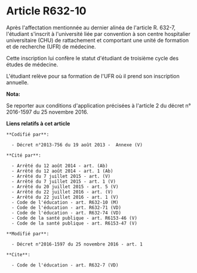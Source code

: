 # Article R632-10

Après l'affectation mentionnée au dernier alinéa de l'article R. 632-7, l'étudiant s'inscrit à l'université liée par
convention à son centre hospitalier universitaire (CHU) de rattachement et comportant une unité de formation et de recherche
(UFR) de médecine. 

Cette inscription lui confère le statut d'étudiant de troisième cycle des études de médecine. 

L'étudiant relève pour sa formation de l'UFR où il prend son inscription annuelle.

**Nota:**

Se reporter aux conditions d'application précisées à l'article 2 du décret n° 2016-1597 du 25 novembre 2016.

**Liens relatifs à cet article**

	**Codifié par**:

	  - Décret n°2013-756 du 19 août 2013 -  Annexe (V)

	**Cité par**:

	  - Arrêté du 12 août 2014 - art. (Ab)
	  - Arrêté du 12 août 2014 - art. 1 (Ab)
	  - Arrêté du 7 juillet 2015 - art. (V)
	  - Arrêté du 7 juillet 2015 - art. 1 (V)
	  - Arrêté du 20 juillet 2015 - art. 5 (V)
	  - Arrêté du 22 juillet 2016 - art. (V)
	  - Arrêté du 22 juillet 2016 - art. 1 (V)
	  - Code de l'éducation - art. R632-10 (M)
	  - Code de l'éducation - art. R632-71 (VD)
	  - Code de l'éducation - art. R632-74 (VD)
	  - Code de la santé publique - art. R6153-46 (V)
	  - Code de la santé publique - art. R6153-47 (V)

	**Modifié par**:

	  - Décret n°2016-1597 du 25 novembre 2016 - art. 1

	**Cite**:

	  - Code de l'éducation - art. R632-7 (VD)
